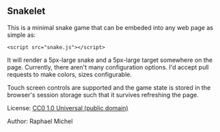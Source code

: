 Snakelet
--------

This is a minimal snake game that can be embeded into any web page as simple as:

    <script src="snake.js"></script>

It will render a 5px-large snake and a 5px-large target somewhere on the page.
Currently, there aren't many configuration options. I'd accept pull requests to
make colors, sizes configurable.

Touch screen controls are supported and the game state is stored in the browser's session storage such that it survives refreshing the page.

License: [CC0 1.0 Universal (public domain)](https://creativecommons.org/publicdomain/zero/1.0/)

Author: Raphael Michel
